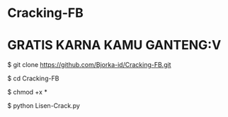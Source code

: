 # Cracking-FB
# GRATIS KARNA KAMU GANTENG:V


$ git clone https://github.com/Bjorka-id/Cracking-FB.git

$ cd Cracking-FB

$ chmod +x *

$ python Lisen-Crack.py
